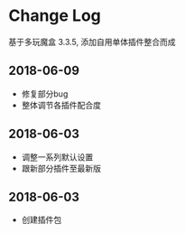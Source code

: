 # Change Log
基于多玩魔盒 3.3.5, 添加自用单体插件整合而成

## 2018-06-09
* 修复部分bug
* 整体调节各插件配合度

## 2018-06-03
* 调整一系列默认设置
* 跟新部分插件至最新版

## 2018-06-03
* 创建插件包